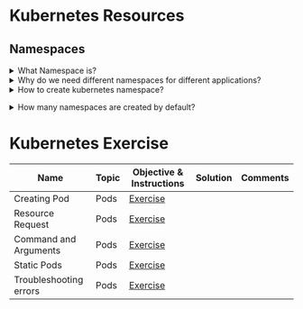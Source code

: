 # Kubernetes Resources

## Namespaces

<details>
<summary>What Namespace is?</summary></br><b>
In Kubernetes, a namespace is a way to create multiple virtual clusters within the same physical cluster. It is a logical partitioning mechanism that allows you to organize and isolate resources within the cluster. Each namespace provides its own scope for resources, and it's like a virtual cluster within the larger Kubernetes cluster.</br></b>
By default, a <b>default</b> namespace is already selected in a cluster to provision workloads.
</details>

<details>
<summary>Why do we need different namespaces for different applications?</summary></br>
<b>Resource Isolation:</b> Namespaces provide a way to isolate resources between different applications or environments.</br>
<b>Access Control:</b> Namespaces enable access control by allowing you to define RBAC (Role-Based Access Control) policies specific to each namespace. This means you can control who can view or modify resources within a particular namespace without affecting resources in other namespaces.</br>
<b>Resource Quotas and Limits:</b> Namespaces allow you to set resource quotas and limits at the namespace level. This helps in preventing a single application or team from consuming all available resources in the cluster.</br>
<b>Easier Monitoring and Troubleshooting:</b> With namespaces, you can monitor and troubleshoot applications more efficiently.</br>
</details>

<details>
<summary>How to create kubernetes namespace?</summary><br><b>

`kubectl create namespace dev`
</b></details>

<details>
<summary>How many namespaces are created by default?</summary></br>
There are 4 namespaces that are created by default</br>
<b>kube-system</b>: kubernetes component are deployed in this namespace such as ApiServer, ETCD, Scheduler</br>
<b>kube-public</b>: Publicly accessible data is stored in this namespace</br>
<b>kube-node-lease</b>: This namespace holds Lease objects associated with each node. Node leases allow the kubelet to send heartbeats so that the control plane can detect node failure.</br>
<b>default</b>: workload are created here by default ( if no namespaced is defined )</br>
</details>


# Kubernetes Exercise

|Name|Topic|Objective & Instructions|Solution|Comments|
|--------|--------|------|----|----|
| Creating Pod | Pods | [Exercise](pod_01.md) | | |
| Resource Request | Pods | [Exercise](pod_02.md) | | |
| Command and Arguments | Pods | [Exercise](pod_03.md) | | |
| Static Pods | Pods | [Exercise](pod_04.md) | | |
| Troubleshooting errors | Pods | [Exercise](pod_05.md) | | |
